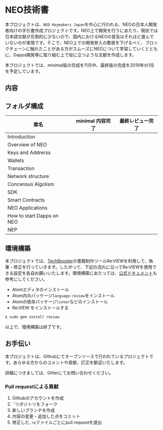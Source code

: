 # NEO技術書
本プロジェクトは、`NEO Keymakers Japan`を中心に行われる、NEOの日本人開発者向けの手引書作成プロジェクトです。NEO上で開発を行うにあたり、現状では日本語文献が圧倒的に少ないので、国内におけるNEOの普及はそれほど進んでいないのが実情です。そこで、NEO上での開発参入の敷居を下げるべく、ブロックチェーンに触れたことがある方がスムーズにNEOについて学習していくとともに、Dapps開発等に取り組む上で役に立つような文献を作成します。

本プロジェクトでは、minimal版の完成を11月中、最終版の完成を2019年の1月を予定しています。

## 内容

## フォルダ構成

|  章名 | minimal 内容完了 |最終レビュー完了|
| ---- | ---- | ---- |
|  Introduction  |    ||
|  Overview of NEO  |    ||
|  Keys and Addrerss  |    ||
|  Wallets  |    ||
|  Transaction  |    ||
|  Network structure  |    ||
|  Concensus Algolism  |    ||
|  SDK |    ||
|  Smart Contracts |    ||
|  NEO Applications|   ||
|  How to start Dapps on NEO|    ||
|  NEP | | ||


## 環境構築
本プロジェクトでは、[TechBooster](https://techbooster.org/)の書籍制作ツールRe:VIEWを利用して、執筆・修正を行っていきます。したがって、下記の流れに沿ってRe:VIEWを使用できる設定を各自お願いいたします。環境構築にあたっては、[公式ドキュメント](https://github.com/TechBooster/ReVIEW-Template)も参考にしてください。

- Atomエディタのインストール
- Atom内のパッケージ`language-review`をインストール
- Atomの依存パッケージ`linter`などのインストール
- Re:VIEW をインストールする
```bash
$ sudo gem install review
```
以上で、環境構築は終了です。

## お手伝い
本プロジェクトは、Githubにてオープンソースで行われているプロジェクトです。あらゆる方からのコメントや貢献、訂正を歓迎いたします。

詳細につきましては、Gitterにてお問い合わせください。

### Pull requestによる貢献
1. Githubのアカウントを作成
2. ``リポジトリをフォーク
3. 新しいブランチを作成
4. 内容の変更・追加した点をコミット
5. 修正した`.re`ファイルごとにpull requestを提出
